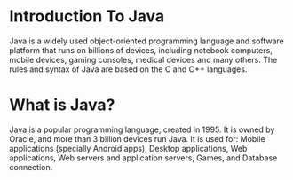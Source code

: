 # Introduction To Java
Java is a widely used object-oriented programming language and software platform that runs on billions of devices, including notebook computers, mobile devices, gaming consoles, medical devices and many others. The rules and syntax of Java are based on the C and C++ languages.

# What is Java?
Java is a popular programming language, created in 1995.
It is owned by Oracle, and more than 3 billion devices run Java.
It is used for:
Mobile applications (specially Android apps),
Desktop applications,
Web applications,
Web servers and application servers,
Games,
and Database connection.
